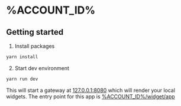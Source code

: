 # %ACCOUNT_ID%

## Getting started

1. Install packages

```cmd
yarn install
```

2. Start dev environment

```cmd
yarn run dev
```

This will start a gateway at [127.0.0.1:8080](http://127.0.0.1:8080) which will render your local widgets. The entry point for this app is [%ACCOUNT_ID%/widget/app](http://127.0.0.1:8080/%ACCOUNT_ID%/widget/app)